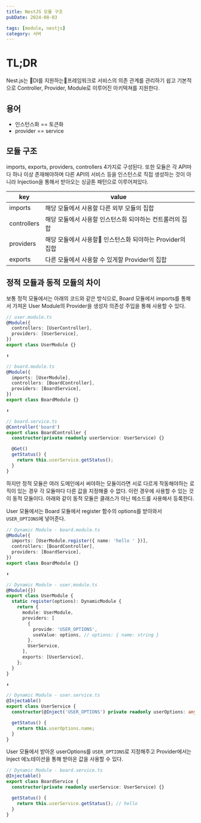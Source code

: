 ```yaml
---
title: NestJS 모듈 구조
pubDate: 2024-08-03

tags: [module, nestjs]
category: 서버
---
```


# TL;DR

Nest.js는 DI를 지원하는프레임워크로 서비스의 의존 관계를 관리하기 쉽고 기본적으로 Controller, Provider, Module로 이루어진 아키텍쳐를 지원한다.

## 용어

- 인스턴스화 == 토큰화
- provider == service

## 모듈 구조

imports, exports, providers, controllers 4가지로 구성된다. 또한 모듈은 각 API마다 하나 이상 존재해야하며 다른 API의 서비스 등을 인스턴스로 직접 생성하는 것이 아니라 Injection을 통해서 받아오는 싱글톤 패턴으로 이루어져있다.

| key         | value                                                    |
| ----------- | -------------------------------------------------------- |
| imports     | 해당 모듈에서 사용할 다른 외부 모듈의 집합               |
| controllers | 해당 모듈에서 사용할 인스턴스화 되야하는 컨트롤러의 집합 |
| providers   | 해당 모듈에서 사용할 인스턴스화 되야하는 Provider의 집합 |
| exports     | 다른 모듈에서 사용할 수 있게할 Provider의 집합           |

## 정적 모듈과 동적 모듈의 차이

보통 정적 모듈에서는 아래의 코드와 같은 방식으로, Board 모듈에서 imports를 통해서 가져온 User Module의 Provider을 생성자 의존성 주입을 통해 사용할 수 있다.

```ts
// user.module.ts
@Module({
  controllers: [UserController],
  providers: [UserService],
})
export class UserModule {}

⬇️

// board.module.ts
@Module({
  imports: [UserModule],
  controllers: [BoardController],
  providers: [BoardService],
})
export class BoardModule {}

⬇️

// board.service.ts
@Controller('board')
export class BoardController {
  constructor(private readonly userService: UserService) {}

  @Get()
  getStatus() {
    return this.userService.getStatus();
  }
}
```

하지만 정적 모듈은 여러 도메인에서 써야하는 모듈이라면 서로 다르게 작동해야하는 로직이 있는 경우 각 모듈마다 다른 값을 지정해줄 수 없다. 이런 경우에 사용할 수 있는 것이 동적 모듈이다. 아래와 같이 동적 모듈은 클래스가 아닌 메소드를 사용해서 등록한다.

User 모듈에서는 Board 모듈에서 register 함수의 options를 받아와서 `USER_OPTIONS`에 넣어준다.

```ts
// Dynamic Module - board.module.ts
@Module({
  imports: [UserModule.register({ name: 'hello ' })],
  controllers: [BoardController],
  providers: [BoardService],
})
export class BoardModule {}

⬇️

// Dynamic Module - user.module.ts
@Module({})
export class UserModule {
  static register(options): DynamicModule {
    return {
      module: UserModule,
      providers: [
        {
          provide: 'USER_OPTIONS',
          useValue: options, // options: { name: string }
        },
        UserService,
      ],
      exports: [UserService],
    };
  }
}

⬇️

// Dynamic Module - user.service.ts
@Injectable()
export class UserService {
  constructor(@Inject('USER_OPTIONS') private readonly userOptions: any) {}

  getStatus() {
    return this.userOptions.name;
  }
}
```

User 모듈에서 받아온 userOptions를 `USER_OPTIONS`로 지정해주고 Provider에서는 Inject 에노테이션을 통해 받아온 값을 사용할 수 있다.

```ts
// Dynamic Module - board.service.ts
@Injectable()
export class BoardService {
  constructor(private readonly userService: UserService) {}

  getStatus() {
    return this.userService.getStatus(); // hello
  }
}
```
